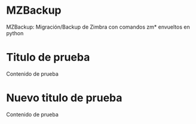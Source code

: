 MZBackup
========

MZBackup: Migración/Backup de Zimbra con comandos zm* envueltos en python

Titulo de prueba
=======
Contenido de prueba

Nuevo titulo de prueba
======
Contenido de prueba
